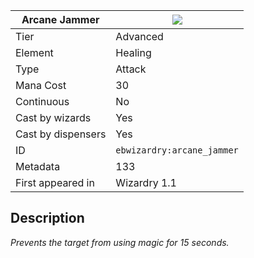 | Arcane Jammer |![](https://github.com/Electroblob77/Wizardry/blob/1.12.2/src/main/resources/assets/ebwizardry/textures/spells/arcane_jammer.png)|
|---|---|
| Tier | Advanced |
| Element | Healing |
| Type | Attack |
| Mana Cost | 30 |
| Continuous | No |
| Cast by wizards | Yes |
| Cast by dispensers | Yes |
| ID | `ebwizardry:arcane_jammer` |
| Metadata | 133 |
| First appeared in | Wizardry 1.1 |
## Description
_Prevents the target from using magic for 15 seconds._